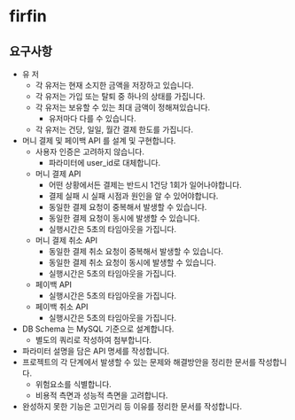 # firfin

## 요구사항
- 유 저
  - 각 유저는 현재 소지한 금액을 저장하고 있습니다.
  - 각 유저는 가입 또는 탈퇴 중 하나의 상태를 가집니다.
  - 각 유저는 보유할 수 있는 최대 금액이 정해져있습니다.
    - 유저마다 다를 수 있습니다.
  - 각 유저는 건당, 일일, 월간 결제 한도를 가집니다.
- 머니 결제 및 페이백 API 를 설계 및 구현합니다.
  - 사용자 인증은 고려하지 않습니다.
    - 파라미터에 user_id로 대체합니다.
  - 머니 결제 API
    - 어떤 상황에서든 결제는 반드시 1건당 1회가 일어나야합니다.
    - 결제 실패 시 실패 시점과 원인을 알 수 있어야합니다.
    - 동일한 결제 요청이 중복해서 발생할 수 있습니다.
    - 동일한 결제 요청이 동시에 발생할 수 있습니다.
    - 실행시간은 5초의 타임아웃을 가집니다.
  - 머니 결제 취소 API
    - 동일한 결제 취소 요청이 중복해서 발생할 수 있습니다.
    - 동일한 결제 취소 요청이 동시에 발생할 수 있습니다.
    - 실행시간은 5초의 타임아웃을 가집니다.
  - 페이백 API
    - 실행시간은 5초의 타임아웃을 가집니다.
  - 페이백 취소 API
    - 실행시간은 5초의 타임아웃을 가집니다.
- DB Schema 는 MySQL 기준으로 설계합니다.
  - 별도의 쿼리로 작성하여 첨부합니다.
- 파라미터 설명을 담은 API 명세를 작성합니다.
- 프로젝트의 각 단계에서 발생할 수 있는 문제와 해결방안을 정리한 문서를 작성합니다.
  - 위험요소를 식별합니다. 
  - 비용적 측면과 성능적 측면을 고려합니다.
- 완성하지 못한 기능은 고민거리 등 이유를 정리한 문서를 작성합니다.

